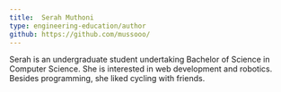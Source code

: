```yaml
---
title:  Serah Muthoni
type: engineering-education/author
github: https://github.com/mussooo/
---
```

Serah is an undergraduate student undertaking Bachelor of Science in Computer Science. She is interested in web development and robotics. Besides programming, she liked cycling with friends.

